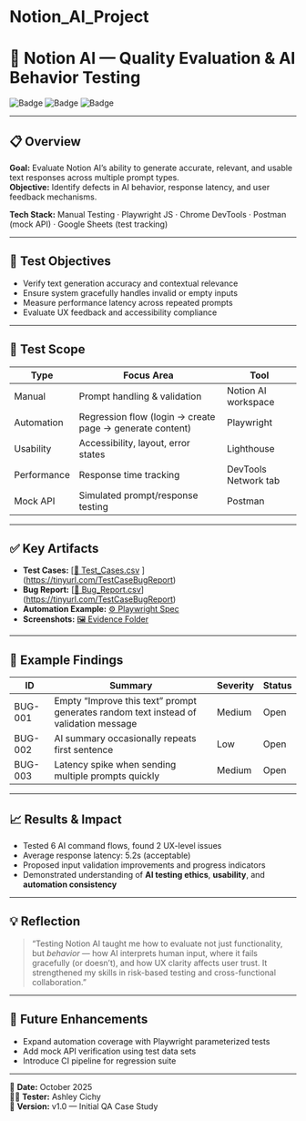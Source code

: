 # Notion_AI_Project

# 🧠 Notion AI — Quality Evaluation & AI Behavior Testing

![Badge](https://img.shields.io/badge/Type-AI%20SaaS-blue)
![Badge](https://img.shields.io/badge/Focus-Risk--based%20Testing-orange)
![Badge](https://img.shields.io/badge/Tools-Manual%20Testing%20%7C%20Playwright%20%7C%20Lighthouse-green)

---

## 📋 Overview
**Goal:** Evaluate Notion AI’s ability to generate accurate, relevant, and usable text responses across multiple prompt types.  
**Objective:** Identify defects in AI behavior, response latency, and user feedback mechanisms.  

**Tech Stack:** Manual Testing · Playwright JS · Chrome DevTools · Postman (mock API) · Google Sheets (test tracking)

---

## 🧩 Test Objectives
- Verify text generation accuracy and contextual relevance  
- Ensure system gracefully handles invalid or empty inputs  
- Measure performance latency across repeated prompts  
- Evaluate UX feedback and accessibility compliance  

---

## 🧪 Test Scope
| **Type** | **Focus Area** | **Tool** |
|-----------|----------------|-----------|
| Manual | Prompt handling & validation | Notion AI workspace |
| Automation | Regression flow (login → create page → generate content) | Playwright |
| Usability | Accessibility, layout, error states | Lighthouse |
| Performance | Response time tracking | DevTools Network tab |
| Mock API | Simulated prompt/response testing | Postman |

---

## ✅ Key Artifacts
- **Test Cases:** [[📄 Test_Cases.csv](./artifacts/Test_Cases.csv) ](https://tinyurl.com/TestCaseBugReport) 
- **Bug Report:** [[🐞 Bug_Report.csv](./artifacts/Bug_Report.csv)](https://tinyurl.com/TestCaseBugReport)  
- **Automation Example:** [⚙️ Playwright Spec](./automation/playwright/example.spec.ts)  
- **Screenshots:** [🖼️ Evidence Folder](./assets/screenshots/)  

---

## 🧾 Example Findings
| **ID** | **Summary** | **Severity** | **Status** |
|---------|--------------|---------------|-------------|
| BUG-001 | Empty “Improve this text” prompt generates random text instead of validation message | Medium | Open |
| BUG-002 | AI summary occasionally repeats first sentence | Low | Open |
| BUG-003 | Latency spike when sending multiple prompts quickly | Medium | Open |

---

## 📈 Results & Impact
- Tested 6 AI command flows, found 2 UX-level issues  
- Average response latency: 5.2s (acceptable)  
- Proposed input validation improvements and progress indicators  
- Demonstrated understanding of **AI testing ethics**, **usability**, and **automation consistency**

---

## 💡 Reflection
> “Testing Notion AI taught me how to evaluate not just functionality, but *behavior* — how AI interprets human input, where it fails gracefully (or doesn’t), and how UX clarity affects user trust. It strengthened my skills in risk-based testing and cross-functional collaboration.”

---

## 🚀 Future Enhancements
- Expand automation coverage with Playwright parameterized tests  
- Add mock API verification using test data sets  
- Introduce CI pipeline for regression suite  

---

📅 **Date:** October 2025  
👩‍💻 **Tester:** Ashley Cichy  
📄 **Version:** v1.0 — Initial QA Case Study
